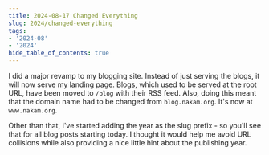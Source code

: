 ```yaml
---
title: 2024-08-17 Changed Everything
slug: 2024/changed-everything
tags:
- '2024-08'
- '2024'
hide_table_of_contents: true
---
```

I did a major revamp to my blogging site. Instead of just serving the blogs, it will now serve my landing page. Blogs, which used<!-- truncate --> to be served at the root URL, have been moved to `/blog` with their RSS feed. Also, doing this meant that the domain name had to be changed from `blog.nakam.org`. It's now at `www.nakam.org`.

Other than that, I've started adding the year as the slug prefix - so you'll see that for all blog posts starting today. I thought it would help me avoid URL collisions while also providing a nice little hint about the publishing year.
